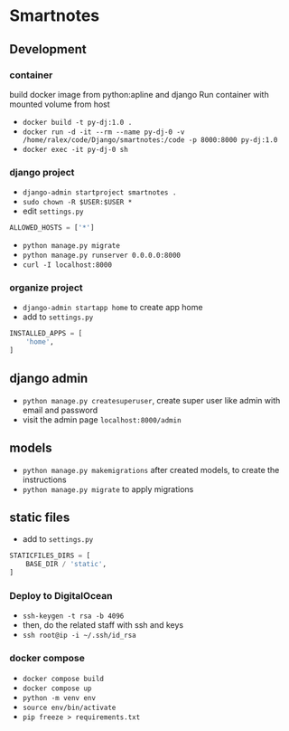 # Smartnotes

## Development

### container

build docker image from python:apline and django
Run container with mounted volume from host

- `docker build -t py-dj:1.0 .`
- `docker run -d -it --rm --name py-dj-0 -v /home/ralex/code/Django/smartnotes:/code -p 8000:8000 py-dj:1.0`
- `docker exec -it py-dj-0 sh`

### django project

- `django-admin startproject smartnotes .`
- `sudo chown -R $USER:$USER *`
- edit `settings.py`

```python
ALLOWED_HOSTS = ['*']
```

- `python manage.py migrate`
- `python manage.py runserver 0.0.0.0:8000`
- `curl -I localhost:8000`

### organize project

- `django-admin startapp home` to create app home
- add to `settings.py`

```python
INSTALLED_APPS = [
    'home',
]
```

## django admin

- `python manage.py createsuperuser`, create super user like admin with email and password
- visit the admin page `localhost:8000/admin`

## models

- `python manage.py makemigrations` after created models, to create the instructions
- `python manage.py migrate` to apply migrations

## static files

- add to `settings.py`

```python
STATICFILES_DIRS = [
    BASE_DIR / 'static',
]
```

### Deploy to DigitalOcean

- `ssh-keygen -t rsa -b 4096`
- then, do the related staff with ssh and keys
- `ssh root@ip -i ~/.ssh/id_rsa`

### docker compose

- `docker compose build`
- `docker compose up`
- `python -m venv env`
- `source env/bin/activate`
- `pip freeze > requirements.txt`
